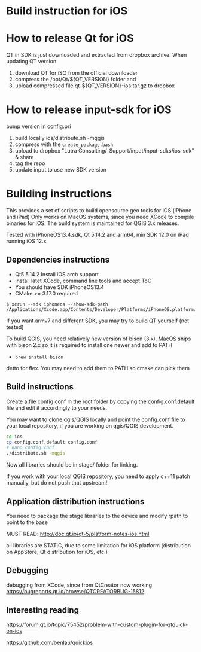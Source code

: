 # Build instruction for iOS

# How to release Qt for iOS
QT in SDK is just downloaded and extracted
from dropbox archive. When updating QT version
1. download QT for iSO from the official downloader
2. compress the /opt/Qt/${QT_VERSION} folder and
3. upload compressed file qt-${QT_VERSION}-ios.tar.gz to dropbox

# How to release input-sdk for iOS
bump version in config.pri
1. build locally ios/distribute.sh -mqgis
2. compress with the `create_package.bash`
2. upload to dropbox "Lutra Consulting/_Support/input/input-sdks/ios-sdk" & share
4. tag the repo
5. update input to use new SDK version



# Building instructions

This provides a set of scripts to build opensource geo tools for iOS (iPhone and iPad)
Only works on MacOS systems, since you need XCode to compile binaries for iOS. The build system is maintained for QGIS 3.x
releases.

Tested with iPhoneOS13.4.sdk, Qt 5.14.2 and arm64, min SDK 12.0 on iPad running iOS 12.x

Dependencies instructions
-------------------------
- Qt5 5.14.2 Install iOS arch support
- Install latet XCode, command line tools and accept ToC
- You should have SDK iPhoneOS13.4
- CMake >= 3.17.0 required

```
$ xcrun --sdk iphoneos --show-sdk-path
/Applications/Xcode.app/Contents/Developer/Platforms/iPhoneOS.platform/Developer/SDKs/iPhoneOS13.4.sdk
```

If you want armv7 and different SDK, you may try to build QT yourself (not tested)

To build QGIS, you need relatively new version of bison (3.x). MacOS ships with bison 2.x
so it is required to install one newer and add to PATH
- `brew install bison`

detto for flex. You may need to add them to PATH so cmake can pick them

Build instructions
-----------
Create a file config.conf in the root folder by copying the config.conf.default
file and edit it accordingly to your needs.

You may want to clone qgis/QGIS locally and point the config.conf file to your local
repository, if you are working on qgis/QGIS development.

```sh
cd ios
cp config.conf.default config.conf
# nano config.conf
./distribute.sh -mqgis
```

Now all libraries should be in stage/<architecture> folder for linking.

If you work with your local QGIS repository, you need to apply c++11 patch manually,
but do not push that upstream!


Application distribution instructions
-------------------------------------

You need to package the stage libraries to the device and modify rpath to point
to the base

MUST READ: http://doc.qt.io/qt-5/platform-notes-ios.html

all libraries are STATIC, due to some limitation for iOS platform (distribution on AppStore, Qt
distribution for iOS, etc.)

Debugging
---------

debugging from XCode, since from QtCreator now working
https://bugreports.qt.io/browse/QTCREATORBUG-15812

Interesting reading
-------------------

https://forum.qt.io/topic/75452/problem-with-custom-plugin-for-qtquick-on-ios

https://github.com/benlau/quickios
